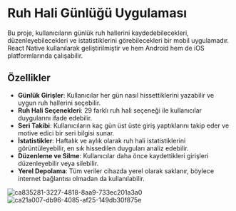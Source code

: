 # Ruh Hali Günlüğü Uygulaması

Bu proje, kullanıcıların günlük ruh hallerini kaydedebilecekleri, düzenleyebilecekleri ve istatistiklerini görebilecekleri bir mobil uygulamadır. React Native kullanılarak geliştirilmiştir ve hem Android hem de iOS platformlarında çalışabilir.

## Özellikler

- **Günlük Girişler**: Kullanıcılar her gün nasıl hissettiklerini yazabilir ve uygun ruh hallerini seçebilir.
- **Ruh Hali Seçenekleri**: 29 farklı ruh hali seçeneği ile kullanıcılar duygularını ifade edebilir.
- **Seri Takibi**: Kullanıcıların kaç gün üst üste giriş yaptıklarını takip eder ve motive edici bir seri bilgisi sunar.
- **İstatistikler**: Haftalık ve aylık olarak ruh hali istatistiklerini görüntüleyebilir, en sık hissedilen duyguları analiz edebilir.
- **Düzenleme ve Silme**: Kullanıcılar daha önce kaydettikleri girişleri düzenleyebilir veya silebilir.
- **Yerel Depolama**: Tüm veriler cihazda yerel olarak saklanır, böylece internet bağlantısı olmadan da kullanılabilir.

![ca835281-3227-4818-8aa9-733ec201a3a0](https://github.com/user-attachments/assets/a2837fc7-447d-422c-90c2-0067d388cae5) ![ca21a007-db96-4085-af25-149db30f875e](https://github.com/user-attachments/assets/946285dd-e90d-4dc1-9b57-3ce007fdd74f)
